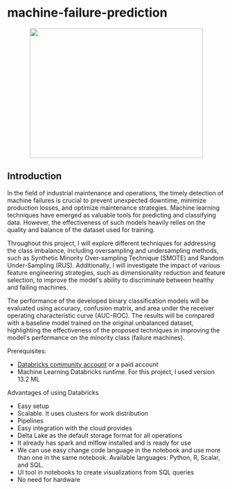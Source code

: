 # machine-failure-prediction

<p align="center">
<img src="https://github.com/mathewsrc/machine-failure-prediction/assets/94936606/69177a11-5937-4016-bf17-b41e1c00c4f1" width="400" height="300">
</p>


## Introduction

In the field of industrial maintenance and operations, the timely detection of machine failures is crucial to prevent unexpected downtime, minimize production losses, and optimize maintenance strategies. Machine learning techniques have emerged as valuable tools for predicting and classifying data. However, the effectiveness of such models heavily relies on the quality and balance of the dataset used for training.

Throughout this project, I will explore different techniques for addressing the class imbalance, including oversampling and undersampling methods, such as Synthetic Minority Over-sampling Technique (SMOTE) and Random Under-Sampling (RUS). Additionally, I will investigate the impact of various feature engineering strategies, such as dimensionality reduction and feature selection, to improve the model's ability to discriminate between healthy and failing machines.

The performance of the developed binary classification models will be evaluated using accuracy, confusion matrix, and area under the receiver operating characteristic curve (AUC-ROC). The results will be compared with a baseline model trained on the original unbalanced dataset, highlighting the effectiveness of the proposed techniques in improving the model's performance on the minority class (failure machines).

Prerequisites:
 * [Databricks community account](https://community.cloud.databricks.com/login.html) or a paid account
 * Machine Learning Databricks runtime. For this project, I used version 13.2 ML

Advantages of using Databricks
* Easy setup
* Scalable. It uses clusters for work distribution
* Pipelines
* Easy integration with the cloud provides
* Delta Lake as the default storage format for all operations
* It already has spark and mlflow installed and is ready for use
* We can use easy change code language in the notebook and use more than one in the same notebook. Available languages: Python, R, Scalar, and SQL.
* UI tool in notebooks to create visualizations from SQL queries 
* No need for hardware
  
